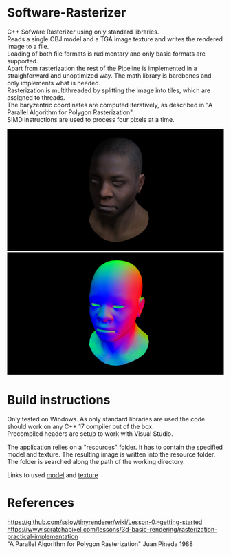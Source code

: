 # Software-Rasterizer

C++ Sofware Rasterizer using only standard libraries.  
Reads a single OBJ model and a TGA image texture and writes the rendered image to a file.  
Loading of both file formats is rudimentary and only basic formats are supported.  
Apart from rasterization the rest of the Pipeline is implemented in a straighforward and unoptimized way. The math library is barebones and only implements what is needed.    
Rasterization is multithreaded by splitting the image into tiles, which are assigned to threads.  
The baryzentric coordinates are computed iteratively, as described in "A Parallel Algorithm for Polygon Rasterization".  
SIMD instructions are used to process four pixels at a time.

![](images/render.jpeg)
![](images/renderNormal.jpeg)

# Build instructions
Only tested on Windows. As only standard libraries are used the code should work on any C++ 17 compiler out of the box.  
Precompiled headers are setup to work with Visual Studio.  

The application relies on a "resources" folder. It has to contain the specified model and texture. The resulting image is written into the resource folder. The folder is searched along the path of the working directory.  

Links to used [model](https://github.com/ssloy/tinyrenderer/blob/f6fecb7ad493264ecd15e230411bfb1cca539a12/obj/african_head.obj) and [texture](https://github.com/ssloy/tinyrenderer/raw/master/obj/african_head/african_head_diffuse.tga)  

# References
https://github.com/ssloy/tinyrenderer/wiki/Lesson-0:-getting-started  
https://www.scratchapixel.com/lessons/3d-basic-rendering/rasterization-practical-implementation  
"A Parallel Algorithm for Polygon Rasterization" Juan Pineda 1988  
